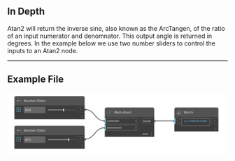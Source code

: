 ## In Depth
Atan2 will return the inverse sine, also known as the ArcTangen, of the ratio of an input numerator and denomnator. This output angle is returned in degrees. In the example below we use two number sliders to control the inputs to an Atan2 node.
___
## Example File

![Atan2](./DSCore.Math.Atan2_img.jpg)


